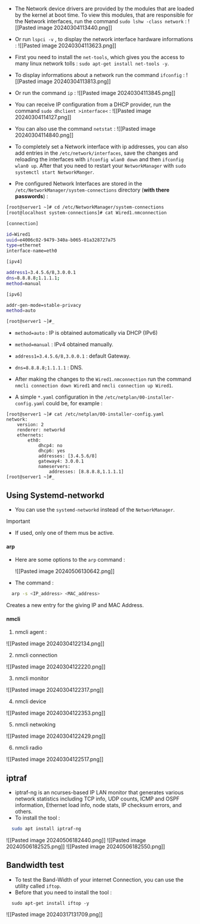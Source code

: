 - The Network device drivers are provided by the modules that are loaded by the kernel at boot time. To view this modules, that are responsible for the Network interfaces, run the command `sudo lshw -class network` :
  ![[Pasted image 20240304113440.png]]

- Or run `lspci -v` , to display the network interface hardware informations :
  ![[Pasted image 20240304113623.png]]

- First you need to install the `net-tools`, which gives you the access to many linux network tolls : `sudo apt-get install net-tools -y`.
- To display informations about a network run the command `ifconfig` :
  ![[Pasted image 20240304113813.png]]

- Or run the command `ip` :
  ![[Pasted image 20240304113845.png]]

- You can receive IP configuration from a DHCP provider, run the command `sudo dhclient >interface<` :
  ![[Pasted image 20240304114127.png]]

- You can also use the command `netstat` :
  ![[Pasted image 20240304114840.png]]

- To completely set a Network interface with ip addresses, you can also add entries in the `/etc/network/interfaces`, save the changes and reloading the interfaces with `ifconfig wlan0 down` and then `ifconfig wlan0 up`. After that you need to restart your `NetworkManager` with `sudo systemctl start NetworkManger`.
- Pre configured Network Interfaces are stored in the `/etc/NetworkManager/system-connections` directory (**with there passwords**) :
  
```bash
[root@server1 ~]# cd /etc/NetworkManager/system-connections
[root@localhost system-connections]# cat Wired1.nmconnection

[connection]

id=Wired1
uuid=e4006c02-9479-340a-b065-01a328727a75
type=ethernet
interface-name=eth0

[ipv4]

address1=3.4.5.6/8,3.0.0.1
dns=8.8.8.8;1.1.1.1;
method=manual

[ipv6]

addr-gen-mode=stable-privacy
method=auto

[root@server1 ~]#_
```

- `method=auto` : IP is obtained automatically via DHCP (IPv6)
- `method=manual` : IPv4 obtained manually.
- `address1=3.4.5.6/8,3.0.0.1` : default Gateway.
- `dns=8.8.8.8;1.1.1.1` : DNS.


- After making the changes to the `Wired1.nmconnection` run the command `nmcli connection down Wired1` and `nmcli connection up Wired1`.
- A simple `*.yaml` configuration in the `/etc/netplan/00-installer-config.yaml` could be, for example :
  
  
```
[root@server1 ~]# cat /etc/netplan/00-installer-config.yaml
network:
	version: 2
	renderer: networkd
	ethernets:
		eth0:
			dhcp4: no
			dhcp6: yes
			addresses: [3.4.5.6/8]
			gateway4: 3.0.0.1
			nameservers:
				addresses: [8.8.8.8,1.1.1.1]
[root@server1 ~]#_
```

## Using Systemd-networkd

- You can use the `systemd-networkd` instead of the `NetworkManager`.

> [!Important]
> - If used, only one of them mus be active.

#### arp

- Here are some options to the `arp` command :
  
  ![[Pasted image 20240506130642.png]]

- The command :

```bash
  arp -s <IP_address> <MAC_address>
```

Creates a new entry for the giving IP and MAC Address.

#### nmcli

1. nmcli agent :

![[Pasted image 20240304122134.png]]

2. nmcli connection

![[Pasted image 20240304122220.png]]

3. nmcli monitor 

![[Pasted image 20240304122317.png]]

4. nmcli device

![[Pasted image 20240304122353.png]]

5. nmcli netwoking

![[Pasted image 20240304122429.png]]

6. nmcli radio

![[Pasted image 20240304122517.png]]

## iptraf

- iptraf-ng is an ncurses-based IP LAN monitor that generates various  network  statistics  including  TCP info, UDP counts, ICMP and OSPF information, Ethernet load info, node stats, IP checksum errors, and others.
- To install the tool :
  
```bash
  sudo apt install iptraf-ng
```

![[Pasted image 20240506182440.png]]
![[Pasted image 20240506182525.png]]
![[Pasted image 20240506182550.png]]





## Bandwidth test

- To test the Band-Width of your internet Connection, you can use the utility called `iftop`.
- Before that you need to install the tool :
  
```
  sudo apt-get install iftop -y
```

![[Pasted image 20240317131709.png]]



